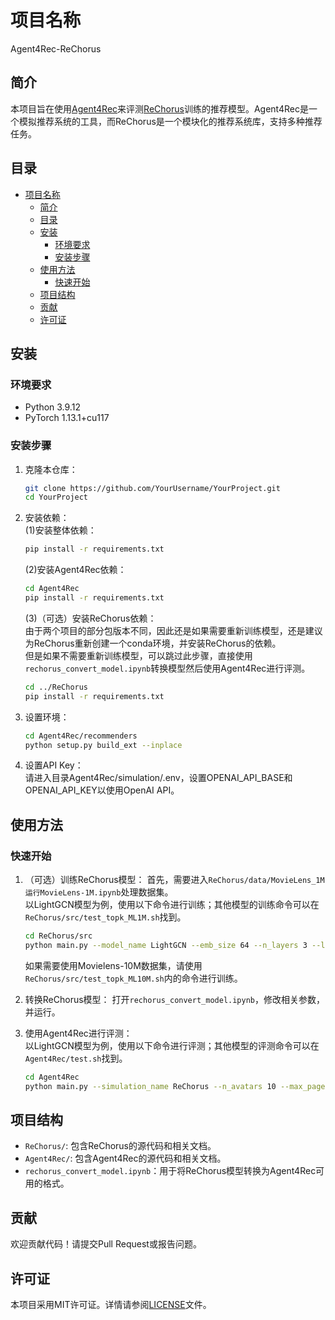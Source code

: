 # 项目名称
Agent4Rec-ReChorus

## 简介

本项目旨在使用[Agent4Rec](https://github.com/THUwangcy/Agent4Rec)来评测[ReChorus](https://github.com/THUwangcy/ReChorus)训练的推荐模型。Agent4Rec是一个模拟推荐系统的工具，而ReChorus是一个模块化的推荐系统库，支持多种推荐任务。

## 目录

- [项目名称](#项目名称)
  - [简介](#简介)
  - [目录](#目录)
  - [安装](#安装)
    - [环境要求](#环境要求)
    - [安装步骤](#安装步骤)
  - [使用方法](#使用方法)
    - [快速开始](#快速开始)
  - [项目结构](#项目结构)
  - [贡献](#贡献)
  - [许可证](#许可证)

## 安装

### 环境要求

- Python 3.9.12
- PyTorch 1.13.1+cu117

### 安装步骤

1. 克隆本仓库：

   ```bash
   git clone https://github.com/YourUsername/YourProject.git
   cd YourProject
   ```

2. 安装依赖：  
   (1)安装整体依赖：
   ```bash
   pip install -r requirements.txt
   ```
   (2)安装Agent4Rec依赖：
   ```bash
   cd Agent4Rec
   pip install -r requirements.txt
   ```
   (3)（可选）安装ReChorus依赖：  
由于两个项目的部分包版本不同，因此还是如果需要重新训练模型，还是建议为ReChorus重新创建一个conda环境，并安装ReChorus的依赖。  
但是如果不需要重新训练模型，可以跳过此步骤，直接使用`rechorus_convert_model.ipynb`转换模型然后使用Agent4Rec进行评测。
   ```bash
   cd ../ReChorus
   pip install -r requirements.txt
   ```

3. 设置环境：

   ```bash
   cd Agent4Rec/recommenders
   python setup.py build_ext --inplace
   ```

4. 设置API Key：  
   请进入目录Agent4Rec/simulation/.env，设置OPENAI_API_BASE和OPENAI_API_KEY以使用OpenAI API。


## 使用方法

### 快速开始

1. （可选）训练ReChorus模型：
   首先，需要进入`ReChorus/data/MovieLens_1M运行MovieLens-1M.ipynb`处理数据集。  
   以LightGCN模型为例，使用以下命令进行训练；其他模型的训练命令可以在`ReChorus/src/test_topk_ML1M.sh`找到。
   ```bash
   cd ReChorus/src
   python main.py --model_name LightGCN --emb_size 64 --n_layers 3 --lr 1e-3 --l2 1e-8 --dataset MovieLens_1M/ML_1MTOPK/ --path ../data
   ```
   如果需要使用Movielens-10M数据集，请使用`ReChorus/src/test_topk_ML10M.sh`内的命令进行训练。

2. 转换ReChorus模型：
   打开`rechorus_convert_model.ipynb`，修改相关参数，并运行。

3. 使用Agent4Rec进行评测：  
   以LightGCN模型为例，使用以下命令进行评测；其他模型的评测命令可以在`Agent4Rec/test.sh`找到。
   ```bash
   cd Agent4Rec
   python main.py --simulation_name ReChorus --n_avatars 10 --max_pages 5 --items_per_page 4 --model_path converted_models/
   ```

## 项目结构

- `ReChorus/`: 包含ReChorus的源代码和相关文档。
- `Agent4Rec/`: 包含Agent4Rec的源代码和相关文档。
- `rechorus_convert_model.ipynb`：用于将ReChorus模型转换为Agent4Rec可用的格式。

## 贡献

欢迎贡献代码！请提交Pull Request或报告问题。

## 许可证

本项目采用MIT许可证。详情请参阅[LICENSE](./LICENSE)文件。
